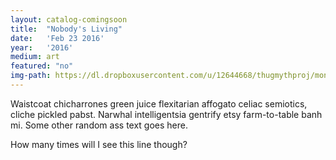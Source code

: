 ```yaml
---
layout: catalog-comingsoon
title:  "Nobody's Living"
date:   'Feb 23 2016'
year:	'2016'
medium: art
featured: "no"
img-path: https://dl.dropboxusercontent.com/u/12644668/thugmythproj/montier.jpg
---
```


Waistcoat chicharrones green juice flexitarian affogato celiac semiotics, cliche pickled pabst. Narwhal intelligentsia gentrify etsy farm-to-table banh mi.
Some other random ass text goes here.

How many times will I see this line though?